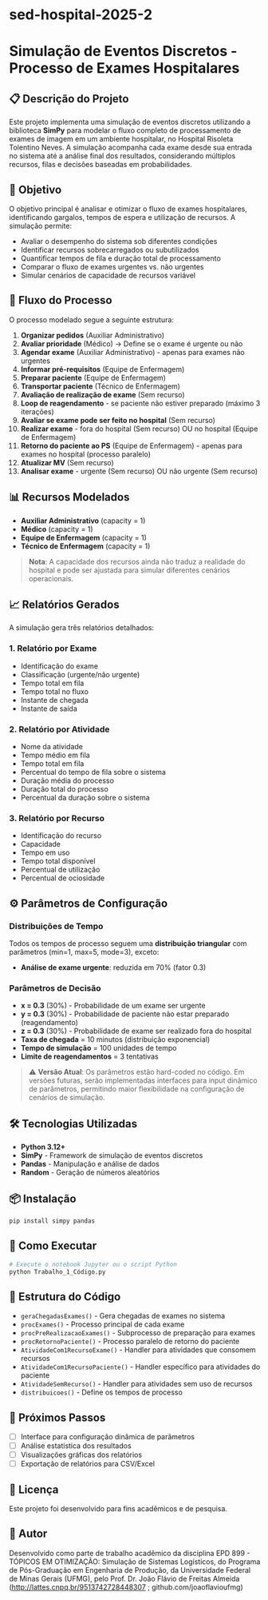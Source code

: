 # sed-hospital-2025-2
# Simulação de Eventos Discretos - Processo de Exames Hospitalares

## 📋 Descrição do Projeto

Este projeto implementa uma simulação de eventos discretos utilizando a biblioteca **SimPy** para modelar o fluxo completo de processamento de exames de imagem  em um ambiente hospitalar, no Hospital Risoleta Tolentino Neves. A simulação acompanha cada exame desde sua entrada no sistema até a análise final dos resultados, considerando múltiplos recursos, filas e decisões baseadas em probabilidades.

## 🎯 Objetivo

O objetivo principal é analisar e otimizar o fluxo de exames hospitalares, identificando gargalos, tempos de espera e utilização de recursos. A simulação permite:

- Avaliar o desempenho do sistema sob diferentes condições
- Identificar recursos sobrecarregados ou subutilizados
- Quantificar tempos de fila e duração total de processamento
- Comparar o fluxo de exames urgentes vs. não urgentes
- Simular cenários de capacidade de recursos variável

## 🔄 Fluxo do Processo

O processo modelado segue a seguinte estrutura:

1. **Organizar pedidos** (Auxiliar Administrativo)
2. **Avaliar prioridade** (Médico) → Define se o exame é urgente ou não
3. **Agendar exame** (Auxiliar Administrativo) - apenas para exames não urgentes
4. **Informar pré-requisitos** (Equipe de Enfermagem)
5. **Preparar paciente** (Equipe de Enfermagem)
6. **Transportar paciente** (Técnico de Enfermagem)
7. **Avaliação de realização de exame** (Sem recurso)
8. **Loop de reagendamento** - se paciente não estiver preparado (máximo 3 iterações)
9. **Avaliar se exame pode ser feito no hospital** (Sem recurso)
10. **Realizar exame** - fora do hospital (Sem recurso) OU no hospital (Equipe de Enfermagem)
11. **Retorno do paciente ao PS** (Equipe de Enfermagem) - apenas para exames no hospital (processo paralelo)
12. **Atualizar MV** (Sem recurso)
13. **Analisar exame** - urgente (Sem recurso) OU não urgente (Sem recurso)

## 📊 Recursos Modelados

- **Auxiliar Administrativo** (capacity = 1)
- **Médico** (capacity = 1)
- **Equipe de Enfermagem** (capacity = 1)
- **Técnico de Enfermagem** (capacity = 1)

> **Nota**: A capacidade dos recursos ainda não traduz a realidade do hospital e pode ser ajustada para simular diferentes cenários operacionais.

## 📈 Relatórios Gerados

A simulação gera três relatórios detalhados:

### 1. Relatório por Exame
- Identificação do exame
- Classificação (urgente/não urgente)
- Tempo total em fila
- Tempo total no fluxo
- Instante de chegada
- Instante de saída

### 2. Relatório por Atividade
- Nome da atividade
- Tempo médio em fila
- Tempo total em fila
- Percentual do tempo de fila sobre o sistema
- Duração média do processo
- Duração total do processo
- Percentual da duração sobre o sistema

### 3. Relatório por Recurso
- Identificação do recurso
- Capacidade
- Tempo em uso
- Tempo total disponível
- Percentual de utilização
- Percentual de ociosidade

## ⚙️ Parâmetros de Configuração

### Distribuições de Tempo
Todos os tempos de processo seguem uma **distribuição triangular** com parâmetros (min=1, max=5, mode=3), exceto:
- **Análise de exame urgente**: reduzida em 70% (fator 0.3)

### Parâmetros de Decisão
- **x = 0.3** (30%) - Probabilidade de um exame ser urgente
- **y = 0.3** (30%) - Probabilidade de paciente não estar preparado (reagendamento)
- **z = 0.3** (30%) - Probabilidade de exame ser realizado fora do hospital
- **Taxa de chegada** = 10 minutos (distribuição exponencial)
- **Tempo de simulação** = 100 unidades de tempo
- **Limite de reagendamentos** = 3 tentativas

> ⚠️ **Versão Atual**: Os parâmetros estão hard-coded no código. Em versões futuras, serão implementadas interfaces para input dinâmico de parâmetros, permitindo maior flexibilidade na configuração de cenários de simulação.

## 🛠️ Tecnologias Utilizadas

- **Python 3.12+**
- **SimPy** - Framework de simulação de eventos discretos
- **Pandas** - Manipulação e análise de dados
- **Random** - Geração de números aleatórios

## 📦 Instalação

```bash
pip install simpy pandas
```

## 🚀 Como Executar

```python
# Execute o notebook Jupyter ou o script Python
python Trabalho_1_Código.py
```

## 📝 Estrutura do Código

- `geraChegadasExames()` - Gera chegadas de exames no sistema
- `procExames()` - Processo principal de cada exame
- `procPreRealizacaoExames()` - Subprocesso de preparação para exames
- `procRetornoPaciente()` - Processo paralelo de retorno do paciente
- `AtividadeCom1RecursoExame()` - Handler para atividades que consomem recursos
- `AtividadeCom1RecursoPaciente()` - Handler específico para atividades do paciente
- `AtividadeSemRecurso()` - Handler para atividades sem uso de recursos
- `distribuicoes()` - Define os tempos de processo

## 🔮 Próximos Passos

- [ ] Interface para configuração dinâmica de parâmetros
- [ ] Análise estatística dos resultados
- [ ] Visualizações gráficas dos relatórios
- [ ] Exportação de relatórios para CSV/Excel

## 📄 Licença

Este projeto foi desenvolvido para fins acadêmicos e de pesquisa.

## 👤 Autor

Desenvolvido como parte de trabalho acadêmico da disciplina EPD 899 - TÓPICOS EM OTIMIZAÇÃO: Simulação de Sistemas Logísticos, do Programa de Pós-Graduação em Engenharia de Produção, da Universidade Federal de Minas Gerais (UFMG), pelo Prof. Dr. João Flávio de Freitas Almeida (http://lattes.cnpq.br/9513742728448307 ; github.com/joaoflavioufmg)
